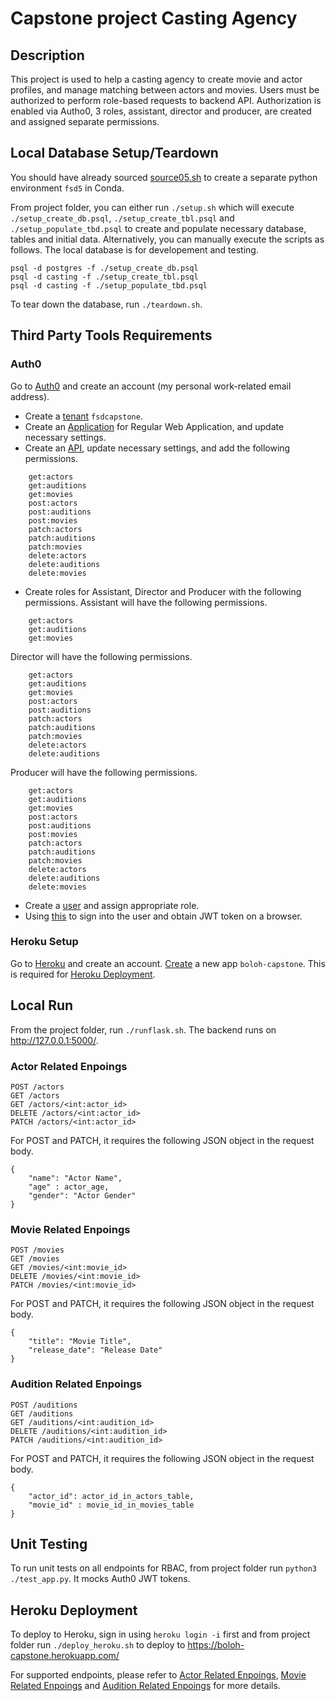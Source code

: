 # Capstone project Casting Agency

## Description
This project is used to help a casting agency to create movie and actor profiles, and manage matching between actors and movies. Users must be authorized to perform role-based requests to backend API. Authorization is enabled via Autho0, 3 roles, assistant, director and producer, are created and assigned separate permissions.

## Local Database Setup/Teardown
You should have already sourced [source05.sh](https://github.com/tsunghuanghsieh/udacity/blob/main/nd0044/source05.sh) to create a separate python environment `fsd5` in Conda.

From project folder, you can either run `./setup.sh` which will execute `./setup_create_db.psql`, `./setup_create_tbl.psql` and `./setup_populate_tbd.psql` to create and populate necessary database, tables and initial data. Alternatively, you can manually execute the scripts as follows. The local database is for developement and testing.
```
psql -d postgres -f ./setup_create_db.psql
psql -d casting -f ./setup_create_tbl.psql
psql -d casting -f ./setup_populate_tbd.psql
```

To tear down the database, run `./teardown.sh`.

## Third Party Tools Requirements
### Auth0
Go to [Auth0](https://auth0.com) and create an account (my personal work-related email address).

* Create a [tenant](https://manage.auth0.com/dashboard/us/fsdcapstone/) `fsdcapstone`.
* Create an [Application](https://manage.auth0.com/dashboard/us/fsdcapstone/applications) for Regular Web Application, and update necessary settings.
* Create an [API](https://manage.auth0.com/dashboard/us/fsdcapstone/apis), update necessary settings, and add the following permissions.
```
    get:actors
    get:auditions
    get:movies
    post:actors
    post:auditions
    post:movies
    patch:actors
    patch:auditions
    patch:movies
    delete:actors
    delete:auditions
    delete:movies
```
* Create roles for Assistant, Director and Producer with the following permissions.
Assistant will have the following permissions.
```
    get:actors
    get:auditions
    get:movies
```

Director  will have the following permissions.
```
    get:actors
    get:auditions
    get:movies
    post:actors
    post:auditions
    patch:actors
    patch:auditions
    patch:movies
    delete:actors
    delete:auditions
```

Producer will have the following permissions.
```
    get:actors
    get:auditions
    get:movies
    post:actors
    post:auditions
    post:movies
    patch:actors
    patch:auditions
    patch:movies
    delete:actors
    delete:auditions
    delete:movies
```
* Create a [user](https://manage.auth0.com/dashboard/us/fsdcapstone/users) and assign appropriate role.
* Using [this](https://fsdcapstone.us.auth0.com/authorize?audience=casting&response_type=token&client_id=V1zx5CXaQQGY3CZI0V8Pk8HXU8NuC8qN&redirect_uri=http://127.0.0.1:8080/login-results) to sign into the user and obtain JWT token on a browser.

### Heroku Setup
Go to [Heroku](https://signup.heroku.com/) and create an account. [Create](https://dashboard.heroku.com/new-app) a new app `boloh-capstone`. This is required for [Heroku Deployment](#heroku-deployment).

## Local Run
From the project folder, run `./runflask.sh`. The backend runs on http://127.0.0.1:5000/.

### Actor Related Enpoings
```
POST /actors
GET /actors
GET /actors/<int:actor_id>
DELETE /actors/<int:actor_id>
PATCH /actors/<int:actor_id>
```
For POST and PATCH, it requires the following JSON object in the request body.
```
{
    "name": "Actor Name",
    "age" : actor_age,
    "gender": "Actor Gender"
}
```
### Movie Related Enpoings
```
POST /movies
GET /movies
GET /movies/<int:movie_id>
DELETE /movies/<int:movie_id>
PATCH /movies/<int:movie_id>
```
For POST and PATCH, it requires the following JSON object in the request body.
```
{
    "title": "Movie Title",
    "release_date": "Release Date"
}
```
### Audition Related Enpoings
```
POST /auditions
GET /auditions
GET /auditions/<int:audition_id>
DELETE /auditions/<int:audition_id>
PATCH /auditions/<int:audition_id>
```
For POST and PATCH, it requires the following JSON object in the request body.
```
{
    "actor_id": actor_id_in_actors_table,
    "movie_id" : movie_id_in_movies_table
}
```


## Unit Testing
To run unit tests on all endpoints for RBAC, from project folder run `python3 ./test_app.py`. It mocks Auth0 JWT tokens.

## Heroku Deployment
To deploy to Heroku, sign in using `heroku login -i` first and from project folder run `./deploy_heroku.sh` to deploy to https://boloh-capstone.herokuapp.com/

For supported endpoints, please refer to [Actor Related Enpoings](#actor-related-enpoings), [Movie Related Enpoings](#movie-related-enpoings) and [Audition Related Enpoings](#audition-related-enpoings) for more details.
